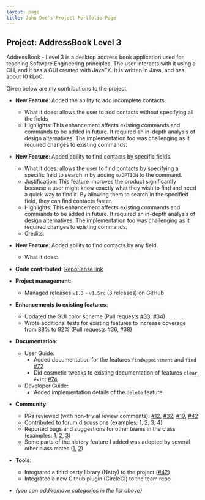 ```yaml
---
layout: page
title: John Doe's Project Portfolio Page
---
```


## Project: AddressBook Level 3

AddressBook - Level 3 is a desktop address book application used for teaching Software Engineering principles. The user interacts with it using a CLI, and it has a GUI created with JavaFX. It is written in Java, and has about 10 kLoC.

Given below are my contributions to the project.

* **New Feature**: Added the ability to add incomplete contacts.
  * What it does: allows the user to add contacts without specifying all the fields
  * Highlights: This enhancement affects existing commands and commands to be added in future. It required an in-depth analysis of design alternatives. The implementation too was challenging as it required changes to existing commands.

* **New Feature**: Added ability to find contacts by specific fields.
  * What it does: allows the user to find contacts by specifying a 
    specific field to search in by adding `o/OPTION` to the command.
  * Justification: This feature improves the product significantly because a user 
    might know exactly what they wish to find and need a quick way to find it. 
    By allowing them to search in the specified field, they can find contacts faster.
  * Highlights: This enhancement affects existing commands and commands to be added in future. It required an in-depth analysis of design alternatives. The implementation too was challenging as it required changes to existing commands.
  * Credits:

* **New Feature**: Added ability to find contacts by any field.
  * What it does:

* **Code contributed**: [RepoSense link](https://nus-cs2103-ay2021s2.github.io/tp-dashboard/#breakdown=true&search=mechastriker3)

* **Project management**:
  * Managed releases `v1.3` - `v1.5rc` (3 releases) on GitHub

* **Enhancements to existing features**:
  * Updated the GUI color scheme (Pull requests [\#33](), [\#34]())
  * Wrote additional tests for existing features to increase coverage from 88% to 92% (Pull requests [\#36](), [\#38]())

* **Documentation**:
  * User Guide:
    * Added documentation for the features `findAppointment` and `find` [\#72]()
    * Did cosmetic tweaks to existing documentation of features `clear`, `exit`: [\#74]()
  * Developer Guide:
    * Added implementation details of the `delete` feature.

* **Community**:
  * PRs reviewed (with non-trivial review comments): [\#12](), [\#32](), [\#19](), [\#42]()
  * Contributed to forum discussions (examples: [1](), [2](), [3](), [4]())
  * Reported bugs and suggestions for other teams in the class (examples: [1](), [2](), [3]())
  * Some parts of the history feature I added was adopted by several other class mates ([1](), [2]())

* **Tools**:
  * Integrated a third party library (Natty) to the project ([\#42]())
  * Integrated a new Github plugin (CircleCI) to the team repo

* _{you can add/remove categories in the list above}_
